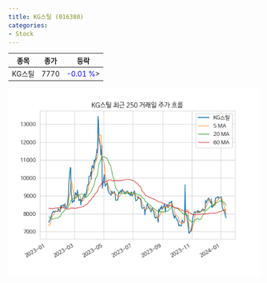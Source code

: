 ```yaml
---
title: KG스틸 (016380)
categories:
- Stock
---
```


|종목|종가|등락|
|----|----|----|
|KG스틸|7770|<span style="color: blue">-0.01 %</span>>|

<!-- more -->

![016380](/assets/images/stock/016380.png)